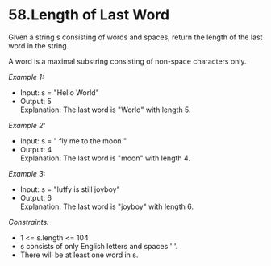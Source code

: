 # 58.Length of Last Word

Given a string s consisting of words and spaces, return the length of the last word in the string.

A word is a maximal substring consisting of non-space characters only.

*Example 1:*

- Input: s = "Hello World"
- Output: 5\
Explanation: The last word is "World" with length 5.

*Example 2:*

- Input: s = "   fly me   to   the moon  "
- Output: 4\
Explanation: The last word is "moon" with length 4.

*Example 3:*

- Input: s = "luffy is still joyboy"
- Output: 6\
Explanation: The last word is "joyboy" with length 6.
 

*Constraints:*

- 1 <= s.length <= 104
- s consists of only English letters and spaces ' '.
- There will be at least one word in s.

